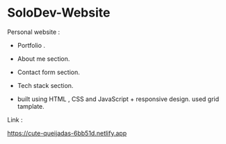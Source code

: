 # SoloDev-Website

Personal website :


- Portfolio .
- About me section. 
- Contact form section.
- Tech stack section.

- built using HTML , CSS and JavaScript + responsive design.
used grid tamplate.

Link :

https://cute-queijadas-6bb51d.netlify.app
